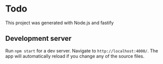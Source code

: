 # Todo

This project was generated with Node.js and fastify

## Development server

Run `npm start` for a dev server. Navigate to `http://localhost:4000/`. The app will automatically reload if you change any of the source files.
